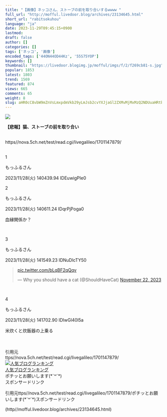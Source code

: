 ```yaml
---
title: "【画像】ネッコさん、ストーブの前を取り合いするwwww "
full_url: "http://mofful.livedoor.blog/archives/23134645.html"
short_url: "rabitsokuhou"
language: "ja"
date: 2023-11-29T09:45:15+0900
lastmod: 
draft: false
author: []
categories: []
tags: ['ネッコ', '画像']
encoded_tags: ['44ON44OD44Kz', '55S75YOP']
keywords: []
thumbnail: "https://livedoor.blogimg.jp/mofful/imgs/f/2/f269cb81-s.jpg"
popular: 1853
latest: 1803
trend: 1569
featured: 874
views: 665
comments: 65
weight: 8
slug: aHR0cC8vbW9mZnVsLmxpdmVkb29yLmJsb2cvYXJjaGl2ZXMvMjMxMzQ2NDUuaHRtbA==
---
```


![](https://livedoor.blogimg.jp/mofful/imgs/f/2/f269cb81-s.jpg)

<div><p><b><p>【悲報】猫、ストーブの前を取り合い</p></b><br> https//nova.5ch.net/test/read.cgi/livegalileo/1701147879/</p><p class='t_h'><br>1 <p>もっふるさん</p> <p> 2023/11/28(火) 140439.94 IDEuwigPIe0</p></p><p class='t_h'>2 <p>もっふるさん</p> <p> 2023/11/28(火) 140611.24 IDqrPjPoga0</p></p> <p class='t_b'> 血縁関係か？ </p><br> <p class='t_h'>3 <p>もっふるさん</p> <p> 2023/11/28(火) 141549.23 IDNuDlcTY50</p></p><blockquote class='twitter-tweet'><p lang='zxx' dir='ltr'><a href='https//t.co/bLqBF2qQqv'>pic.twitter.com/bLqBF2qQqv</a></p>— Why you should have a cat (@ShouldHaveCat) <a href='https//twitter.com/ShouldHaveCat/status/1727445635203293266?ref_src=twsrc%5Etfw'>November 22, 2023</a></blockquote> <p class='t_b'><br></p> <p class='t_h'>4 <p>もっふるさん</p> <p> 2023/11/28(火) 141702.90 IDlwGl40l5a</p></p> <p class='t_b'> 米炊くと炊飯器の上乗る </p><br> <br>引用元<br>ttps//nova.5ch.net/test/read.cgi/livegalileo/1701147879/<br><a href='//blog.with2.net/link/?2036932'><img src='https//blog.with2.net/img/banner/banner_21.gif' title='人気ブログランキング'></a><br><a href='//blog.with2.net/link/?2036932'>人気ブログランキング</a><br>ポチッとお願いします(*´꒳`*)<br>スポンサードリンク<br><img border='0' width='1' height='1' src='https//www11.a8.net/0.gif?a8mat=3BDUGQ+4RHMA+2HOM+BS629' alt=''> <p>引用元ttps//nova.5ch.net/test/read.cgi/livegalileo/1701147879/ポチッとお願いします(*´꒳`*)スポンサードリンク</p></div>

(http//mofful.livedoor.blog/archives/23134645.html)
